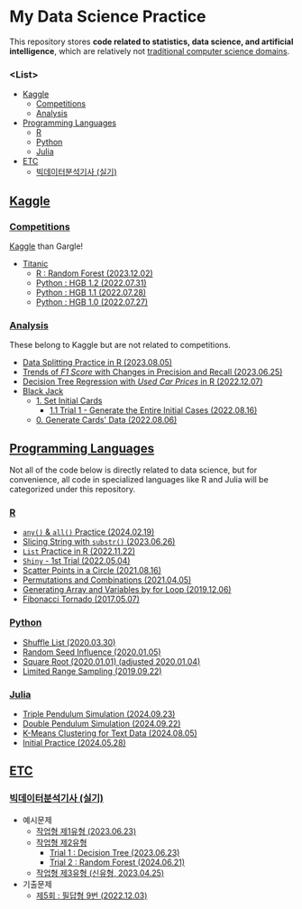 # My Data Science Practice

  This repository stores **code related to statistics, data science, and artificial intelligence**, which are relatively not [traditional computer science domains](https://github.com/kimpro82/MyPractice).


### \<List>

- [Kaggle](#kaggle)
  - [Competitions](#competitions)
  - [Analysis](#analysis)
- [Programming Languages](#programming-languages)
  - [R](#r)
  - [Python](#python)
  - [Julia](#julia)
- [ETC](#etc)
  - [빅데이터분석기사 (실기)](#빅데이터분석기사-실기)


## [Kaggle](#list)

### [Competitions](#list)

  [Kaggle](https://www.kaggle.com/kangrokkim) than Gargle!

  - [Titanic](/Kaggle/Competitions/Titanic/)
    - [R : Random Forest (2023.12.02)](/Kaggle/Competitions/Titanic/README.md#r--random-forest-20231202)
    - [Python : HGB 1.2 (2022.07.31)](/Kaggle/Competitions/Titanic/README.md#python--hgb-12-20220731)
    - [Python : HGB 1.1 (2022.07.28)](/Kaggle/Competitions/Titanic/README.md#python--hgb-11-20220728)
    - [Python : HGB 1.0 (2022.07.27)](/Kaggle/Competitions/Titanic/README.md#python--hgb-10-20220727)

### [Analysis](#list)

  These belong to Kaggle but are not related to competitions.

  - [Data Splitting Practice in R (2023.08.05)](/Kaggle/Analysis/DataSplitting/)
  - [Trends of *F1 Score* with Changes in Precision and Recall (2023.06.25)](/Kaggle/Analysis/F1Score/)
  - [Decision Tree Regression with *Used Car Prices* in R (2022.12.07)](/Kaggle/Analysis/CarPrice/)
  - [Black Jack](/Kaggle/Analysis/BlackJack/)
    - [1. Set Initial Cards](/Kaggle/Analysis/BlackJack/README.md#1-set-initial-cards)
      - [1.1 Trial 1 - Generate the Entire Initial Cases (2022.08.16)](/Kaggle/Analysis/BlackJack/README.md#11-trial-1---generate-the-entire-initial-cases-20220816)
    - [0. Generate Cards' Data (2022.08.06)](/Kaggle/Analysis/BlackJack/README.md#0-generate-cards-data-20220806)


## [Programming Languages](#list)

  Not all of the code below is directly related to data science, but for convenience, all code in specialized languages like R and Julia will be categorized under this repository.

### [R](#list)

  - [`any()` & `all()` Practice (2024.02.19)](/R/README.md#any--all-practice-20240219)
  - [Slicing String with `substr()` (2023.06.26)](/R/README.md#slicing-string-with-substr-20230626)
  - [`List` Practice in R (2022.11.22)](/R/README.md#list-in-r-20221122)
  - [`Shiny` - 1st Trial (2022.05.04)](/R/README.md#shiny---1st-trial-20220504)
  - [Scatter Points in a Circle (2021.08.16)](/R/README.md#scatter-points-in-a-circle-20210816)
  - [Permutations and Combinations (2021.04.05)](/R/README.md#permutations-and-combinations-20210405)
  - [Generating Array and Variables by for Loop (2019.12.06)](/R/README.md#generating-array-and-variables-by-for-loop-20191206)
  - [Fibonacci Tornado (2017.05.07)](/R/README.md#fibonacci-tornado-20170507)

### [Python](#list)

  - [Shuffle List (2020.03.30)](/Python/README.md#shuffle-list-20200330)
  - [Random Seed Influence (2020.01.05)](/Python/README.md#random-seed-influence-20200105)
  - [Square Root (2020.01.01) (adjusted 2020.01.04)](/Python/README.md#square-root-20200101)
  - [Limited Range Sampling (2019.09.22)](/Python/README.md#limited-range-sampling-20190922)

### [Julia](#list)

  - [Triple Pendulum Simulation (2024.09.23)](/Julia/README.md#triple-pendulum-simulation-20240923)
  - [Double Pendulum Simulation (2024.09.22)](/Julia/README.md#double-pendulum-simulation-20240922)
  - [K-Means Clustering for Text Data (2024.08.05)](/Julia/README.md#k-means-clustering-for-text-data-20240805)
  - [Initial Practice (2024.05.28)](/Julia/README.md#initial-practice-20240528)


## [ETC](#list)

### [빅데이터분석기사 (실기)](#list)

- 예시문제
  - [작업형 제1유형 (2023.06.23)](/BAE/README.md#작업형-제1유형-20230623)
  - [작업형 제2유형](/BAE/README.md##작업형-제2유형)
    - [Trial 1 : Decision Tree (2023.06.23)](/BAE/README.md#trial-1--decision-tree-20230623)
    - [Trial 2 : Random Forest (2024.06.21)](/BAE/README.md#trial-2--random-forest-20240621)
  - [작업형 제3유형 (신유형, 2023.04.25)](/BAE/README.md#작업형-제3유형-신유형-20230425)
- 기출문제
  - [제5회 : 필답형 9번 (2022.12.03)](/BAE/README.md#제5회--필답형-9번-20221203)
